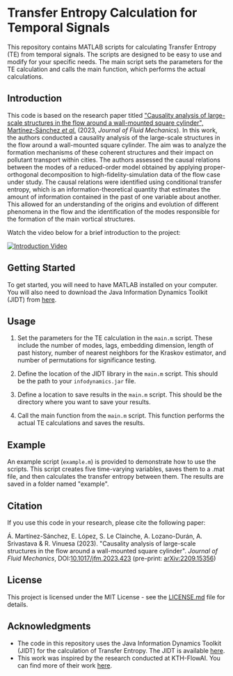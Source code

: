 # Transfer Entropy Calculation for Temporal Signals

This repository contains MATLAB scripts for calculating Transfer Entropy (TE) from temporal signals. The scripts are designed to be easy to use and modify for your specific needs. The main script sets the parameters for the TE calculation and calls the main function, which performs the actual calculations.

## Introduction

This code is based on the research paper titled ["Causality analysis of large-scale structures in the flow around a wall-mounted square cylinder", Martínez-Sánchez *et al.*](https://arxiv.org/abs/2209.15356) (2023, *Journal of Fluid Mechanics*). In this work, the authors conducted a causality analysis of the large-scale structures in the flow around a wall-mounted square cylinder. The aim was to analyze the formation mechanisms of these coherent structures and their impact on pollutant transport within cities. The authors assessed the causal relations between the modes of a reduced-order model obtained by applying proper-orthogonal decomposition to high-fidelity-simulation data of the flow case under study. The causal relations were identified using conditional transfer entropy, which is an information-theoretical quantity that estimates the amount of information contained in the past of one variable about another. This allowed for an understanding of the origins and evolution of different phenomena in the flow and the identification of the modes responsible for the formation of the main vortical structures.

Watch the video below for a brief introduction to the project:

[![Introduction Video](http://img.youtube.com/vi/6FSBU9wrqkY/0.jpg)](http://www.youtube.com/watch?v=6FSBU9wrqkY)


## Getting Started

To get started, you will need to have MATLAB installed on your computer. You will also need to download the Java Information Dynamics Toolkit (JIDT) from [here](https://github.com/jlizier/jidt/).

## Usage

1. Set the parameters for the TE calculation in the `main.m` script. These include the number of modes, lags, embedding dimension, length of past history, number of nearest neighbors for the Kraskov estimator, and number of permutations for significance testing.

2. Define the location of the JIDT library in the `main.m` script. This should be the path to your `infodynamics.jar` file.

3. Define a location to save results in the `main.m` script. This should be the directory where you want to save your results.

4. Call the main function from the `main.m` script. This function performs the actual TE calculations and saves the results.

## Example

An example script (`example.m`) is provided to demonstrate how to use the scripts. This script creates five time-varying variables, saves them to a .mat file, and then calculates the transfer entropy between them. The results are saved in a folder named "example".

## Citation

If you use this code in your research, please cite the following paper:

Á. Martínez-Sánchez, E. López, S. Le Clainche, A. Lozano-Durán, A. Srivastava & R. Vinuesa (2023). "Causality analysis of large-scale structures in the flow around a wall-mounted square cylinder". *Journal of Fluid Mechanics*, DOI:[10.1017/jfm.2023.423](https://doi.org/10.1017/jfm.2023.423) (pre-print: [arXiv:2209.15356](https://arxiv.org/abs/2209.15356))

## License

This project is licensed under the MIT License - see the [LICENSE.md](LICENSE.md) file for details.

## Acknowledgments

* The code in this repository uses the Java Information Dynamics Toolkit (JIDT) for the calculation of Transfer Entropy. The JIDT is available [here](https://github.com/jlizier/jidt/).
* This work was inspired by the research conducted at KTH-FlowAI. You can find more of their work [here](https://github.com/KTH-FlowAI).
